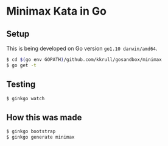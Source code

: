 # Minimax Kata in Go

## Setup

This is being developed on Go version `go1.10 darwin/amd64`.

```bash
$ cd $(go env GOPATH)/github.com/kkrull/gosandbox/minimax
$ go get -t
```

## Testing

```bash
$ ginkgo watch
```

## How this was made

```bash
$ ginkgo bootstrap
$ ginkgo generate minimax
```

